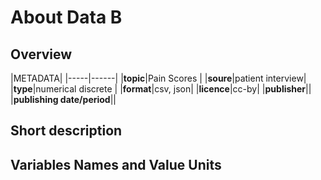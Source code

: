# About Data B

## Overview

|METADATA|
|-----|------|
|**topic**|Pain Scores |
|**soure**|patient interview|
|**type**|numerical discrete |
|**format**|csv, json|
|**licence**|cc-by|
|**publisher**||
|**publishing date/period**||

## Short description

## Variables Names and Value Units
